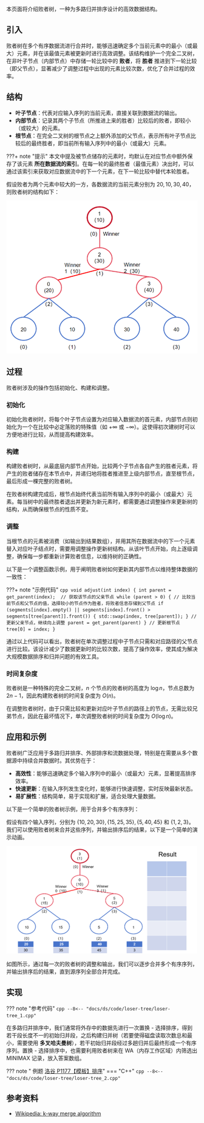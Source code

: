 本页面将介绍败者树，一种为多路归并排序设计的高效数据结构。

## 引入

败者树在多个有序数据流进行合并时，能够迅速确定多个当前元素中的最小（或最大）元素，并在该最值元素被更新时进行高效调整。该结构维护一个完全二叉树，在非叶子节点（内部节点）中存储一轮比较中的 **败者**，将 **胜者** 推进到下一轮比较（即父节点），显著减少了调整过程中出现的元素比较次数，优化了合并过程的效率。

## 结构

-   **叶子节点**：代表对应输入序列的当前元素，直接关联到数据流的输出。
-   **内部节点**：记录其两个子节点（所推进上来的胜者）比较后的败者，即较小（或较大）的元素。
-   **根节点**：在完全二叉树的根节点之上额外添加的父节点，表示所有叶子节点比较后的最终胜者，即当前所有输入序列中的最小（或最大）元素。

???+ note "提示"
    本文中提及被节点储存的元素时，均默认在对应节点中额外保存了该元素 **所在数据流的索引**。在每一轮的最终胜者（最值元素）决出时，可以通过该索引来获取对应数据流中的下一个元素，在下一轮比较中替代本轮胜者。

假设败者为两个元素中较大的一方，各数据流的当前元素分别为 $20,10,30,40$，则败者树的结构如下：

![败者树示例](./images/loser-tree-1.png)

## 过程

败者树涉及的操作包括初始化、构建和调整。

### 初始化

初始化败者树时，将每个叶子节点设置为对应输入数据流的首元素，内部节点则初始化为一个在比较中必定落败的特殊值（如 $+\infty$ 或 $-\infty$）。这使得初次建树时可以方便地进行比较，从而提高构建效率。

### 构建

构建败者树时，从最底层内部节点开始，比较两个子节点各自产生的胜者元素，将产生的败者储存在本节点中，并递归地将胜者推进至上级内部节点，直至根节点，最后形成一棵完整的败者树。

在败者树构建完成后，根节点始终代表当前所有输入序列中的最小（或最大）元素。每当树中的最终胜者退出并更新为新元素时，都需要通过调整操作来更新树的结构，从而确保根节点的性质不变。

### 调整

当根节点的元素被消费（如输出到结果数组），并用其所在数据流中的下一个元素替入对应叶子结点时，需要用调整操作更新树结构。从该叶节点开始，向上逐级调整，确保每一步都重新计算败者信息，以维持树的正确性。

以下是一个调整函数示例，用于阐明败者树如何更新其内部节点以维持整体数据的一致性：

???+ note "示例代码"
    ```cpp
    void adjust(int index) {
      int parent = get_parent(index);  // 获取该节点的父亲节点
      while (parent > 0) {
        // 比较当前节点和父节点的值，选择较小的节点作为胜者，将败者信息存储到父节点
        if (segments[index].empty() ||
            segments[index].front() > segments[tree[parent]].front()) {
          std::swap(index, tree[parent]);
        }
        // 更新父亲节点，继续向上调整
        parent = get_parent(parent)
      }
      // 更新根节点
      tree[0] = index;
    }
    ```

通过以上代码可以看出，败者树在单次调整过程中子节点只需和对应路径的父节点进行比较。该设计减少了数据更新时的比较次数，提高了操作效率，使其成为解决大规模数据排序和归并问题的有效工具。

### 时间复杂度

败者树是一种特殊的完全二叉树，$n$ 个节点的败者树的高度为 $\log n$，节点总数为 $2n-1$，因此构建败者树的时间复杂度为 $O(n)$。

在调整败者树时，由于只需比较和更新对应叶子节点的路径上的节点，无需比较兄弟节点，因此在最坏情况下，单次调整败者树的时间复杂度为 $O(\log n)$。

## 应用和示例

败者树广泛应用于多路归并排序、外部排序和流数据处理，特别是在需要从多个数据源中持续合并数据时。其优势在于：

-   **高效性**：能够迅速确定多个输入序列中的最小（或最大）元素，显著提高排序效率。
-   **快速更新**：在输入序列发生变化时，能够进行快速调整，实时反映最新状态。
-   **易扩展性**：结构简单，易于实现和扩展，适合处理大量数据。

以下是一个简单的败者树示例，用于合并多个有序序列：

假设有四个输入序列，分别为 $\{10,20,30\},\{15,25,35\},\{5,40,45\}$ 和 $\{1,2,3\}$。我们可以使用败者树来合并这些序列，并输出排序后的结果，以下是一个简单的演示动画。

![败者树演示动画](./images/loser-tree-2.apng)

如图所示，通过每一次的败者树的调整和输出，我们可以逐步合并多个有序序列，并输出排序后的结果，直到源序列全部合并完成。

## 实现

??? note "参考代码"
    ```cpp
    --8<-- "docs/ds/code/loser-tree/loser-tree_1.cpp"
    ```

在多路归并排序中，我们通常将外存中的数据先进行一次置换 - 选择排序，得到若干段长度不一的初始归并段，之后构建归并树（若要使得磁盘读取次数总和最小，需要使用 **多叉哈夫曼树**），若干初始归并段经过多趟归并后最终形成一个有序序列。置换 - 选择排序中，也需要利用败者树来在 WA（内存工作区域）内筛选出 MINIMAX 记录，放入答案数组。

??? note " 例题 [洛谷 P1177【模板】排序](https://www.luogu.com.cn/problem/P1177)"
    === "C++"
        ```cpp
        --8<-- "docs/ds/code/loser-tree/loser-tree_2.cpp"
        ```

## 参考资料

-   [Wikipedia: k-way merge algorithm](https://en.wikipedia.org/wiki/K-way_merge_algorithm)
